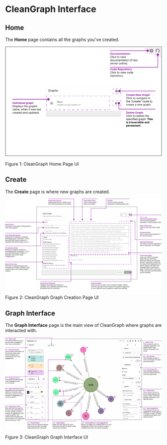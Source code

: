 # CleanGraph Interface

## Home

The **Home** page contains all the graphs you've created.

<div>
    <img src="../media/cleangraph_ui_home_v1.png" alt="CleanGraph home page">
    <p>Figure 1: CleanGraph Home Page UI</p>
</div>

## Create

The **Create** page is where new graphs are created.

<div>
    <img src="../media/cleangraph_ui_create_v1.png" alt="CleanGraph create page">
    <p>Figure 2: CleanGraph Graph Creation Page UI</p>
</div>

## Graph Interface

The **Graph Interface** page is the main view of CleanGraph where graphs are interacted with.

<div>
    <img src="../media/ui_overview_v1.png" alt="CleanGraph graph interface">
    <p>Figure 3: CleanGraph Graph Interface UI</p>
</div>
